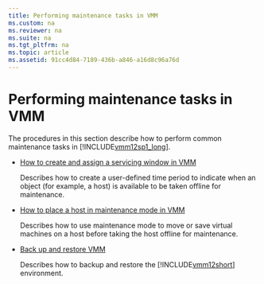 ```yaml
---
title: Performing maintenance tasks in VMM
ms.custom: na
ms.reviewer: na
ms.suite: na
ms.tgt_pltfrm: na
ms.topic: article
ms.assetid: 91cc4d84-7189-436b-a846-a16d8c96a76d
---
```

# Performing maintenance tasks in VMM
The procedures in this section describe how to perform common maintenance tasks in [!INCLUDE[vmm12sp1_long](../../Token/vmm12sp1_long_md.md)].

-   [How to create and assign a servicing window in VMM](How-to-create-and-assign-a-servicing-window-in-VMM.md)

    Describes how to create a user\-defined time period to indicate when an object \(for example, a host\) is available to be taken offline for maintenance.

-   [How to place a host in maintenance mode in VMM](How-to-place-a-host-in-maintenance-mode-in-VMM.md)

    Describes how to use maintenance mode to move or save virtual machines on a host before taking the host offline for maintenance.

-   [Back up and restore VMM](Back-up-and-restore-VMM.md)

    Describes how to backup and restore the [!INCLUDE[vmm12short](../../Token/vmm12short_md.md)] environment.


